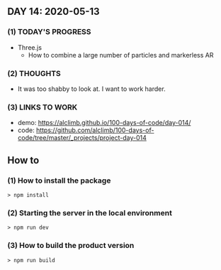 ## DAY 14: 2020-05-13
### (1) TODAY'S PROGRESS
- Three.js
  - How to combine a large number of particles and markerless AR

### (2) THOUGHTS
- It was too shabby to look at. I want to work harder.

### (3) LINKS TO WORK
- demo: https://alclimb.github.io/100-days-of-code/day-014/
- code: https://github.com/alclimb/100-days-of-code/tree/master/_projects/project-day-014


## How to

### (1) How to install the package

```
> npm install
```

### (2) Starting the server in the local environment

```
> npm run dev
```

### (3) How to build the product version

```
> npm run build
```

